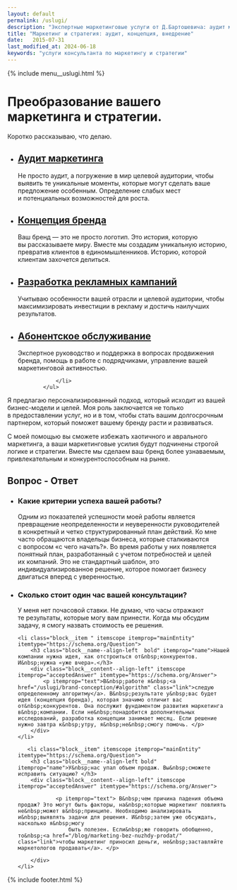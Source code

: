 ```yaml
---
layout: default
permalink: /uslugi/
description: "Экспертные маркетинговые услуги от Д.Бартошевича: аудит маркетинга, разработка концепций бренда, рекламные кампании и абонентское обслуживание. С 2015 года."
title: "Маркетинг и стратегия: аудит, концепция, внедрение"
date:   2015-07-31
last_modified_at: 2024-06-18
keywords: "услуги консультанта по маркетингу и стратегии"
---
```


<div class="body__container">
  
  {% include menu__uslugi.html %}

<main class="section__content row-gap--l" >

 <div class="intro max-width-text"><h1 class="inline bold">Преобразование вашего маркетинга и&nbsp;стратегии.</h1> Коротко рассказываю, что делаю. </div>

 <section class="full-bleed">
    <ul class="list-reset  row-gap--l" >
                <li class="block__item" >                    
                        <h2  class="block__name--align-left h2 uslugi__mark "><a href="/uslugi/marketing-audit/" class="link">Аудит маркетинга</a></h2>
                         <p class="block__content">Не&nbsp;просто аудит, а&nbsp;погружение в&nbsp;мир целевой аудитории, чтобы выявить те&nbsp;уникальные моменты, которые могут сделать ваше предложение особенным. Определение слабых мест и&nbsp;потенциальных возможностей для роста.</p>                   
                </li>
                <li class="block__item" > 
                        <h2  class="block__name--align-left h2 uslugi__mark " ><a href="/uslugi/brand-conception/"  class="link">Концепция бренда</a></h2>
                       <p class="block__content">Ваш&nbsp;бренд&nbsp;&mdash; это не&nbsp;просто логотип. Это история, которую вы&nbsp;рассказываете миру. Вместе мы&nbsp;создадим уникальную историю, превратив клиентов в&nbsp;единомышленников. Историю, которой клиентам захочется делиться.   </p> 
                </li>
                <li class="block__item" >
                        <h2  class="block__name--align-left h2 uslugi__mark"><a href="/uslugi/razrabotka-reklamnyh-kampanij/"  class="link">Разработка рекламных кампаний</a></h2>
                        <p class="block__content">Учитываю особенности вашей отрасли и&nbsp;целевой аудитории, чтобы максимизировать инвестиции в&nbsp;рекламу и&nbsp;достичь наилучших результатов.</p>                   
                </li>
                <li class="block__item">             
                    <h2 class="block__name--align-left h2 uslugi__mark"><a href="/uslugi/autsorsing-marketinga/" class="link">Абонентское обслуживание</a></h2>
                    <p class="block__content"> Экспертное руководство и&nbsp;поддержка в&nbsp;вопросах продвижения бренда, помощь в&nbsp;работе с&nbsp;подрядчиками, управление вашей маркетинговой активностью. </p>

                </li>
            </ul>

</section>

<p class="mt-m"> Я&nbsp;предлагаю персонализированный подход, который исходит из&nbsp;вашей бизнес-модели и&nbsp;целей. Моя роль заключается не&nbsp;только в&nbsp;предоставлении услуг, но&nbsp;и&nbsp;в&nbsp;том, чтобы стать вашим долгосрочным партнером, который поможет вашему бренду расти и&nbsp;развиваться. </p>

<p>С&nbsp;моей помощью вы&nbsp;сможете избежать хаотичного и&nbsp;аврального маркетинга, а&nbsp;ваши маркетинговые усилия будут подчинены строгой логике и&nbsp;стратегии. Вместе мы&nbsp;сделаем ваш бренд более узнаваемым, привлекательным и&nbsp;конкурентоспособным на&nbsp;рынке.</p>

<section class="block__space--top-h2 full-bleed row-gap--l" itemscope itemtype="https://schema.org/FAQPage">
<div class="block__item">
<div class="block__sign"></div>
<div class="block__name"> <h2 class="h2 bold"> Вопрос - Ответ </h2></div>
</div>
<ul class="full-bleed row-gap--m">

<li class="block__item " itemscope itemprop="mainEntity" itemtype="https://schema.org/Question">
        <h3 class="bold block__name--align-left " itemprop="name">Какие критерии успеха вашей работы?</h3>
        <div class="block__content--align-left" itemscope itemprop="acceptedAnswer" itemtype="https://schema.org/Answer">          
                <p  itemprop="text">
              Одним&nbsp;из&nbsp;показателей успешности моей работы является превращение неопределенности и&nbsp;неуверенности руководителей в&nbsp;конкретный и&nbsp;четко структурированный план действий. Ко&nbsp;мне часто обращаются владельцы бизнеса, которые сталкиваются с&nbsp;вопросом &laquo;с&nbsp;чего начать?&raquo;. Во&nbsp;время работы у&nbsp;них появляется понятный план, разработанный с&nbsp;учетом потребностей и&nbsp;целей их&nbsp;компаний. Это не&nbsp;стандартный шаблон, это индивидуализированное решение, которое помогает бизнесу двигаться вперед с&nbsp;уверенностью.
                </p>            
        </div>
  </li>

<li class="block__item " itemscope itemprop="mainEntity" itemtype="https://schema.org/Question">
        <h3 class="bold block__name--align-left " itemprop="name">Сколько стоит один час вашей консультации?</h3>
        <div class="block__content--align-left" itemscope itemprop="acceptedAnswer" itemtype="https://schema.org/Answer">          
                <p  itemprop="text">
             У&nbsp;меня нет почасовой ставки. Не&nbsp;думаю, что часы отражают те&nbsp;результаты, которые могу вам принести. Когда мы&nbsp;обсудим задачу, я&nbsp;смогу назвать стоимость ее&nbsp;решения.
                </p>            
        </div>
  </li>

    <li class="block__item " itemscope itemprop="mainEntity" itemtype="https://schema.org/Question">
        <h3 class="block__name--align-left  bold" itemprop="name">Нашей компании нужна идея, как отстроиться от&nbsp;конкурентов. И&nbsp;нужна «уже вчера».</h3>
        <div class="block__content--align-left" itemscope itemprop="acceptedAnswer" itemtype="https://schema.org/Answer">
            <p itemprop="text">В&nbsp;работе я&nbsp;<a href="/uslugi/brand-conception/#algorithm" class="link">следую определенному алгоритму</a>. В&nbsp;результате у&nbsp;вас будет идея (концепция бренда), которая значимо отличит вас от&nbsp;конкурентов. Она послужит фундаментом развития маркетинга в&nbsp;компании. Если не&nbsp;понадобится дополнительных исследований, разработка концепции занимает месяц. Если решение нужно завтра к&nbsp;утру, я&nbsp;не&nbsp;смогу помочь. </p>
        </div>
    </li>

       <li class="block__item" itemscope itemprop="mainEntity" itemtype="https://schema.org/Question">
        <h3 class="block__name--align-left bold" itemprop="name">У&nbsp;нас упал объем продаж. Вы&nbsp;сможете исправить ситуацию? </h3>
        <div class="block__content--align-left" itemscope itemprop="acceptedAnswer" itemtype="https://schema.org/Answer">

                <p itemprop="text"> В&nbsp;чем причина падения объема продаж? Это могут быть факторы, на&nbsp;которые маркетинг повлиять не&nbsp;может в&nbsp;принципе. Необходимо анализировать и&nbsp;выявлять задачи для решения. И&nbsp;затем уже обсуждать, насколько я&nbsp;могу
                    быть полезен. Если&nbsp;же говорить обобщенно, то&nbsp;<a href="/blog/marketing-bez-nuzhdy-prodat/" class="link">чтобы маркетинг приносил деньги, не&nbsp;заставляйте маркетологов продавать</a>. </p>

        </div>
    </li>

</ul>

</section>

</main>

{% include footer.html %}

</div>
